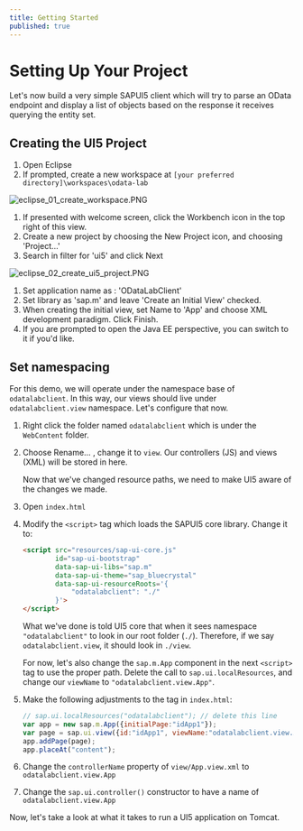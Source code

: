 ```yaml
---
title: Getting Started
published: true
---
```


# Setting Up Your Project

Let's now build a very simple SAPUI5 client which will try to parse an OData endpoint and display a list of objects based on the response it receives querying the entity set.

## Creating the UI5 Project

1. Open Eclipse
1. If prompted, create a new workspace at `[your preferred directory]\workspaces\odata-lab`

![eclipse_01_create_workspace.PNG]({{site.baseurl}}/img/eclipse_01_create_workspace.PNG)

1. If presented with welcome screen, click the Workbench icon in the top right of this view.
1. Create a new project by choosing the New Project icon, and choosing 'Project…'
1. Search in filter for 'ui5' and click Next

![eclipse_02_create_ui5_project.PNG]({{site.baseurl}}/img/eclipse_02_create_ui5_project.PNG)

1. Set application name as : 'ODataLabClient'
1. Set library as 'sap.m' and leave 'Create an Initial View' checked.
1. When creating the initial view, set Name to 'App' and choose XML development paradigm. Click Finish.
1. If you are prompted to open the Java EE perspective, you can switch to it if you'd like.

## Set namespacing

For this demo, we will operate under the namespace base of `odatalabclient`. In this way, our views should live under `odatalabclient.view` namespace. Let's configure that now.

1. Right click the folder named `odatalabclient` which is under the `WebContent` folder.
1. Choose Rename&hellip; , change it to `view`. Our controllers (JS) and views (XML) will be stored in here.

    Now that we've changed resource paths, we need to make UI5 aware of the changes we made.

1. Open `index.html`
1. Modify the `<script>` tag which loads the SAPUI5 core library. Change it to:

    ```html
    <script src="resources/sap-ui-core.js"
            id="sap-ui-bootstrap"
            data-sap-ui-libs="sap.m"
            data-sap-ui-theme="sap_bluecrystal"
            data-sap-ui-resourceRoots='{
                "odatalabclient": "./"
            }'>
    </script>
    ```

    What we've done is told UI5 core that when it sees namespace `"odatalabclient"` to look in our root folder (`./`). Therefore, if we say `odatalabclient.view`, it should look in `./view`.

    For now, let's also change the `sap.m.App` component in the next `<script>` tag to use the proper path. Delete the call to `sap.ui.localResources`, and change our `viewName` to `"odatalabclient.view.App"`.

1. Make the following adjustments to the tag in `index.html`:

    ```js
    // sap.ui.localResources("odatalabclient"); // delete this line
    var app = new sap.m.App({initialPage:"idApp1"});
    var page = sap.ui.view({id:"idApp1", viewName:"odatalabclient.view.App", type:sap.ui.core.mvc.ViewType.XML});
    app.addPage(page);
    app.placeAt("content");
    ```

1. Change the `controllerName` property of `view/App.view.xml` to `odatalabclient.view.App`
1. Change the `sap.ui.controller()` constructor to have a name of `odatalabclient.view.App`

Now, let's take a look at what it takes to run a UI5 application on Tomcat.
